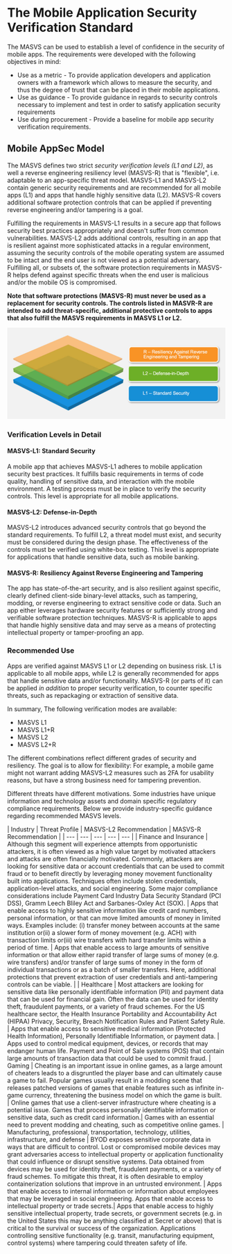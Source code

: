 # The Mobile Application Security Verification Standard

The MASVS can be used to establish a level of confidence in the security of mobile apps. The requirements were developed with the following objectives in mind:

* Use as a metric - To provide application developers and application owners with a framework which allows to measure the security, and thus the degree of trust that can be placed in their mobile applications.
* Use as guidance - To provide guidance in regards to security controls necessary to implement and test in order to satisfy application security requirements
* Use during procurement - Provide a baseline for mobile app security verification requirements.

## Mobile AppSec Model

The MASVS defines two strict *security verification levels (L1 and L2)*, as well a reverse engineering resiliency level (MASVS-R) that is "flexible", i.e. adaptable to an app-specific threat model. MASVS-L1 and MASVS-L2 contain generic security requirements and are recommended for all mobile apps (L1) and apps that handle highly sensitive data (L2). MASVS-R covers additional software protection controls that can be applied if preventing reverse engineering and/or tampering is a goal.

Fulfilling the requirements in MASVS-L1 results in a secure app that follows security best practices appropriately and doesn't suffer from common vulnerabilities. MASVS-L2 adds additional controls, resulting in an app that is resilient against more sophisticated attacks in a regular environment, assuming the security controls of the mobile operating system are assumed to be intact and the end user is not viewed as a potential adversary. Fulfilling all, or subsets of, the software protection requirements in MASVS-R helps defend against specific threats when the end user is malicious and/or the mobile OS is compromised.

**Note that software protections (MASVS-R) must never be used as a replacement for security controls. The controls listed in MASVR-R are intended to add threat-specific, additional protective controls to apps that also fulfill the MASVS requirements in MASVS L1 or L2.**

![Verification Levels](images/masvs-levels-new.jpg)

### Verification Levels in Detail

#### MASVS-L1: Standard Security

A mobile app that achieves MASVS-L1 adheres to mobile application security best practices. It fulfills basic requirements in terms of code quality, handling of sensitive data, and interaction with the mobile environment. A testing process must be in place to verify the security controls. This level is appropriate for all mobile applications.

#### MASVS-L2: Defense-in-Depth

MASVS-L2 introduces advanced security controls that go beyond the standard requirements. To fulfill L2, a threat model must exist, and security must be considered during the design phase. The effectiveness of the controls must be verified using white-box testing. This level is appropriate for applications that handle sensitive data, such as mobile banking.

#### MASVS-R: Resiliency Against Reverse Engineering and Tampering

The app has state-of-the-art security, and is also resilient against specific, clearly defined client-side binary-level attacks, such as tampering, modding, or reverse engineering to extract sensitive code or data. Such an app either leverages hardware security features or sufficiently strong and verifiable software protection techniques. MASVS-R is applicable to apps that handle highly sensitive data and may serve as a means of protecting intellectual property or tamper-proofing an app.

### Recommended Use

Apps are verified against MASVS L1 or L2 depending on business risk. L1 is applicable to all mobile apps, while L2 is generally recommended for apps that handle sensitive data and/or functionality. MASVS-R (or parts of it) can be applied *in addition* to proper security verification, to counter specific threats, such as repackaging or extraction of sensitive data.

In summary, The following verification modes are available:

- MASVS L1
- MASVS L1+R
- MASVS L2
- MASVS L2+R

The different combinations reflect different grades of security and resiliency. The goal is to allow for flexibility: For example, a mobile game might not warrant adding MASVS-L2 measures such as 2FA for usability reasons, but have a strong business need for tampering prevention.

Different threats have different motivations. Some industries have unique information and technology assets and domain specific regulatory compliance requirements. Below we provide industry-specific guidance regarding recommended MASVS levels.

| Industry | Threat Profile | MASVS-L2 Recommendation | MASVS-R Recommendation |
| --- | --- | --- | --- | --- |
| Finance and Insurance | Although this segment will experience attempts from opportunistic attackers, it is often viewed as a high value target by motivated attackers and attacks are often financially motivated. Commonly, attackers are looking for sensitive data or account credentials that can be used to commit fraud or to benefit directly by leveraging money movement functionality built into applications. Techniques often include stolen credentials, application-level attacks, and social engineering. Some major compliance considerations include Payment Card Industry Data Security Standard (PCI DSS), Gramm Leech Bliley Act and Sarbanes-Oxley Act (SOX). | Apps that enable access to highly sensitive information like credit card numbers, personal information, or that can move limited amounts of money in limited ways. Examples include: (i) transfer money between accounts at the same institution or(ii) a slower form of money movement (e.g. ACH) with transaction limits or(iii) wire transfers with hard transfer limits within a period of time. | Apps that enable access to large amounts of sensitive information or that allow either rapid transfer of large sums of money (e.g. wire transfers) and/or transfer of large sums of money in the form of individual transactions or as a batch of smaller transfers. Here, additional protections that prevent extraction of user credentials and anti-tampering controls can be viable.  |
| Healthcare | Most attackers are looking for sensitive data like personally identifiable information (PII) and payment data that can be used for financial gain. Often the data can be used for identity theft, fraudulent payments, or a variety of fraud schemes. For the US healthcare sector, the Health Insurance Portability and Accountability Act (HIPAA) Privacy, Security, Breach Notification Rules and Patient Safety Rule. | Apps that enable access to sensitive medical information (Protected Health Information), Personally Identifiable Information, or payment data. | Apps used to control medical equipment, devices, or records that may endanger human life. Payment and Point of Sale systems (POS) that contain large amounts of transaction data that could be used to commit fraud.
| Gaming | Cheating is an important issue in online games, as a large amount of cheaters leads to a disgruntled the player base and can ultimately cause a game to fail. Popular games usually result in a modding scene that releases patched versions of games that enable features such as infinite in-game currency, threatening the business model on which the game is built. | Online games that use a client-server infrastructure where cheating is a potential issue. Games that process personally identifiable information or sensitive data, such as credit card information.| Games with an essential need to prevent modding and cheating, such as competitive online games.
| Manufacturing, professional, transportation, technology, utilities, infrastructure, and defense | BYOD exposes sensitive corporate data in ways that are difficult to control. Lost or compromised mobile devices may grant adversaries access to intellectual property or application functionality that could influence or disrupt sensitive systems. Data obtained from devices may be used for identity theft, fraudulent payments, or a variety of fraud schemes. To mitigate this threat, it is often desirable to employ containerization solutions that improve in an untrusted environment. | Apps that enable access to internal information or information about employees that may be leveraged in social engineering. Apps that enable access to intellectual property or trade secrets.| Apps that enable access to highly sensitive intellectual property, trade secrets, or government secrets (e.g. in the United States this may be anything classified at Secret or above) that is critical to the survival or success of the organization. Applications controlling sensitive functionality (e.g. transit, manufacturing equipment, control systems) where tampering could threaten safety of life.
